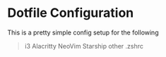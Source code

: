# Dotfile Configuration #

This is a pretty simple config setup for the following
> i3
> Alacritty
> NeoVim
> Starship
> other
  > .zshrc
